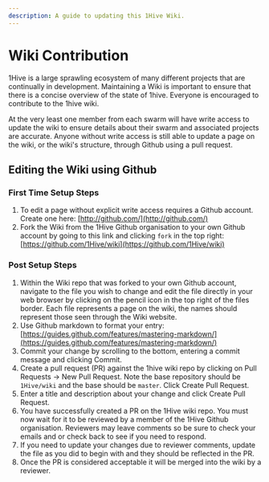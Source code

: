 ```yaml
---
description: A guide to updating this 1Hive Wiki.
---
```


# Wiki Contribution

1Hive is a large sprawling ecosystem of many different projects that are continually in development. Maintaining a Wiki is important to ensure that there is a concise overview of the state of 1hive. Everyone is encouraged to contribute to the 1hive wiki. 

At the very least one member from each swarm will have write access to update the wiki to ensure details about their swarm and associated projects are accurate. Anyone without write access is still able to update a page on the wiki, or the wiki's structure, through Github using a pull request.

## Editing the Wiki using Github

### First Time Setup Steps

1. To edit a page without explicit write access requires a Github account. Create one here: [http://github.com/](http://github.com/)
2. Fork the Wiki from the 1Hive Github organisation to your own Github account by going to this link and clicking `fork` in the top right: [https://github.com/1Hive/wiki](https://github.com/1Hive/wiki) 

### Post Setup Steps

1. Within the Wiki repo that was forked to your own Github account, navigate to the file you wish to change and edit the file directly in your web browser by clicking on the pencil icon in the top right of the files border. Each file represents a page on the wiki, the names should represent those seen through the Wiki website. 
2. Use Github markdown to format your entry: [https://guides.github.com/features/mastering-markdown/](https://guides.github.com/features/mastering-markdown/)
3. Commit your change by scrolling to the bottom, entering a commit message and clicking Commit. 
4. Create a pull request \(PR\) against the 1hive wiki repo by clicking on Pull Requests -&gt; New Pull Request. Note the base repository should be `1Hive/wiki` and the base should be  `master`. Click Create Pull Request.
5. Enter a title and description about your change and click Create Pull Request.
6. You have successfully created a PR on the 1Hive wiki repo. You must now wait for it to be reviewed by a member of the 1Hive Github organisation. Reviewers may leave comments so be sure to check your emails and or check back to see if you need to respond.
7. If you need to update your changes due to reviewer comments, update the file as you did to begin with and they should be reflected in the PR.
8. Once the PR is considered acceptable it will be merged into the wiki by a reviewer.

